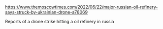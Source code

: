 https://www.themoscowtimes.com/2022/06/22/major-russian-oil-refinery-says-struck-by-ukrainian-drone-a78069

Reports of a drone strike hitting a oil refinery in russia


